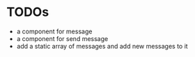 # TODOs

- a component for message 
- a component for send message
- add a static array of messages and add new messages to it

